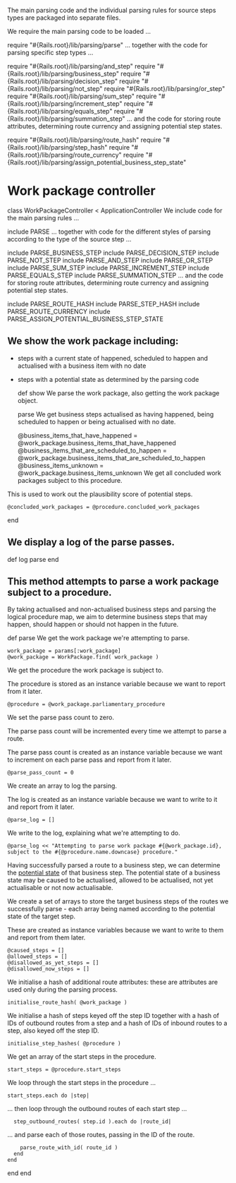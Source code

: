 The main parsing code and the individual parsing rules for source steps types are packaged into separate files.

We require the main parsing code to be loaded ...

require "#{Rails.root}/lib/parsing/parse"
... together with the code for parsing specific step types ...

require "#{Rails.root}/lib/parsing/and_step"
require "#{Rails.root}/lib/parsing/business_step"
require "#{Rails.root}/lib/parsing/decision_step"
require "#{Rails.root}/lib/parsing/not_step"
require "#{Rails.root}/lib/parsing/or_step"
require "#{Rails.root}/lib/parsing/sum_step"
require "#{Rails.root}/lib/parsing/increment_step"
require "#{Rails.root}/lib/parsing/equals_step"
require "#{Rails.root}/lib/parsing/summation_step"
... and the code for storing route attributes, determining route currency and assigning potential step states.

require "#{Rails.root}/lib/parsing/route_hash"
require "#{Rails.root}/lib/parsing/step_hash"
require "#{Rails.root}/lib/parsing/route_currency"
require "#{Rails.root}/lib/parsing/assign_potential_business_step_state"
# Work package controller

class WorkPackageController < ApplicationController
We include code for the main parsing rules ...

  include PARSE
... together with code for the different styles of parsing according to the type of the source step ...

  include PARSE_BUSINESS_STEP
  include PARSE_DECISION_STEP
  include PARSE_NOT_STEP
  include PARSE_AND_STEP
  include PARSE_OR_STEP
  include PARSE_SUM_STEP
  include PARSE_INCREMENT_STEP
  include PARSE_EQUALS_STEP
  include PARSE_SUMMATION_STEP
... and the code for storing route attributes, determining route currency and assigning potential step states.

  include PARSE_ROUTE_HASH
  include PARSE_STEP_HASH
  include PARSE_ROUTE_CURRENCY
  include PARSE_ASSIGN_POTENTIAL_BUSINESS_STEP_STATE
## We show the work package including:

* steps with a current state of happened, scheduled to happen and actualised with a business item with no date

* steps with a potential state as determined by the parsing code

  def show
We parse the work package, also getting the work package object.

    parse
We get business steps actualised as having happened, being scheduled to happen or being actualised with no date.

    @business_items_that_have_happened = @work_package.business_items_that_have_happened
    @business_items_that_are_scheduled_to_happen = @work_package.business_items_that_are_scheduled_to_happen
    @business_items_unknown = @work_package.business_items_unknown
We get all concluded work packages subject to this procedure.

This is used to work out the plausibility score of potential steps.

    @concluded_work_packages = @procedure.concluded_work_packages
  end
## We display a log of the parse passes.

  def log
    parse
  end
## This method attempts to parse a work package subject to a procedure.

By taking actualised and non-actualised business steps and parsing the logical procedure map, we aim to determine business steps that may happen, should happen or should not happen in the future.

  def parse
We get the work package we're attempting to parse.

    work_package = params[:work_package]
    @work_package = WorkPackage.find( work_package )
We get the procedure the work package is subject to.

The procedure is stored as an instance variable because we want to report from it later.

    @procedure = @work_package.parliamentary_procedure
We set the parse pass count to zero.

The parse pass count will be incremented every time we attempt to parse a route.

The parse pass count is created as an instance variable because we want to increment on each parse pass and report from it later.

    @parse_pass_count = 0
We create an array to log the parsing.

The log is created as an instance variable because we want to write to it and report from it later.

    @parse_log = []
We write to the log, explaining what we're attempting to do.

    @parse_log << "Attempting to parse work package #{@work_package.id}, subject to the #{@procedure.name.downcase} procedure."
Having successfully parsed a route to a business step, we can determine the [potential state](https://ukparliament.github.io/ontologies/procedure/maps/meta/design-notes/#potential-states-of-a-business-step) of that business step. The potential state of a business state may be caused to be actualised, allowed to be actualised, not yet actualisable or not now actualisable.

We create a set of arrays to store the target business steps of the routes we successfully parse - each array being named according to the potential state of the target step.

These are created as instance variables because we want to write to them and report from them later.

    @caused_steps = []
    @allowed_steps = []
    @disallowed_as_yet_steps = []
    @disallowed_now_steps = []
We initialise a hash of additional route attributes: these are attributes are used only during the parsing process.

    initialise_route_hash( @work_package )
We initialise a hash of steps keyed off the step ID together with a hash of IDs of outbound routes from a step and a hash of IDs of inbound routes to a step, also keyed off the step ID.

    initialise_step_hashes( @procedure )
We get an array of the start steps in the procedure.

    start_steps = @procedure.start_steps
We loop through the start steps in the procedure ...

    start_steps.each do |step|
... then loop through the outbound routes of each start step ...

      step_outbound_routes( step.id ).each do |route_id|
... and parse each of those routes, passing in the ID of the route.

        parse_route_with_id( route_id )
      end
    end
  end
end